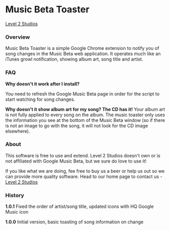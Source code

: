 # Music Beta Toaster
[Level 2 Studios](http://level2studios.com/ "Level 2 Studios")

### Overview

Music Beta Toaster is a simple Google Chrome extension to notify you of song changes in the Music Beta web application. It operates much like an iTunes growl notification, showing album art, song title and artist.

### FAQ

**Why doesn't it work after I install?**

You need to refresh the Google Music Beta page in order for the script to start watching for song changes.

**Why doesn't it show album art for my song? The CD has it!**
Your album art is not fully applied to every song on the album. The music toaster only uses the information you see at the bottom of the Music Beta window (so if there is not an image to go with the song, it will not look for the CD image elsewhere).

### About

This software is free to use and extend. Level 2 Studios doesn't own or is not affiliated with Google Music Beta, but we sure do love to use it!

If you like what we are doing, fee free to buy us a beer or help us out so we can provide more quality software. Head to our home page to contact us - [Level 2 Studios](http://level2studios.com/ "Level 2 Studios")

### History

**1.0.1** Fixed the order of artist/song title, updated icons with HQ Google Music icon

**1.0.0** Initial version, basic toasting of song information on change